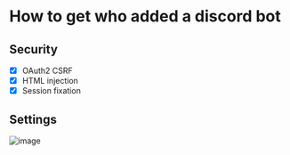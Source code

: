 # How to get who added a discord bot

## Security
- [x] OAuth2 CSRF
- [x] HTML injection
- [x] Session fixation

## Settings
![image](https://user-images.githubusercontent.com/22989692/193446120-d984cd29-1d27-41f9-bdc0-f953abe0ae95.png)

